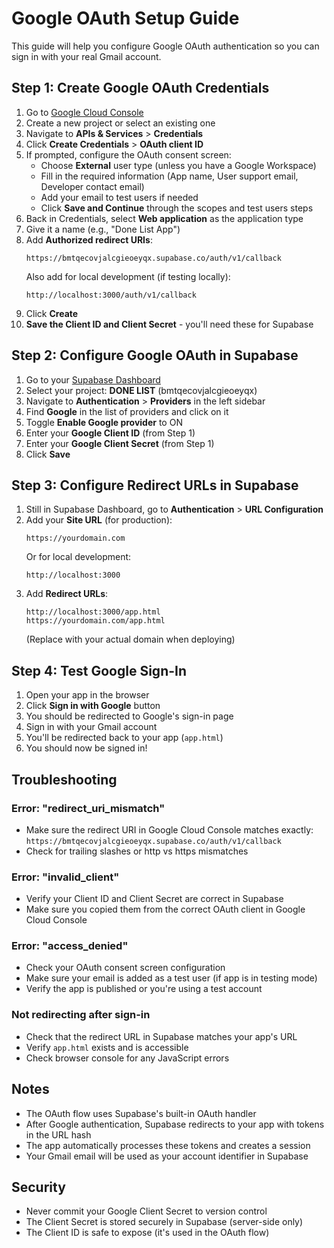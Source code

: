 # Google OAuth Setup Guide

This guide will help you configure Google OAuth authentication so you can sign in with your real Gmail account.

## Step 1: Create Google OAuth Credentials

1. Go to [Google Cloud Console](https://console.cloud.google.com/)
2. Create a new project or select an existing one
3. Navigate to **APIs & Services** > **Credentials**
4. Click **Create Credentials** > **OAuth client ID**
5. If prompted, configure the OAuth consent screen:
   - Choose **External** user type (unless you have a Google Workspace)
   - Fill in the required information (App name, User support email, Developer contact email)
   - Add your email to test users if needed
   - Click **Save and Continue** through the scopes and test users steps
6. Back in Credentials, select **Web application** as the application type
7. Give it a name (e.g., "Done List App")
8. Add **Authorized redirect URIs**:
   ```
   https://bmtqecovjalcgieoeyqx.supabase.co/auth/v1/callback
   ```
   Also add for local development (if testing locally):
   ```
   http://localhost:3000/auth/v1/callback
   ```
9. Click **Create**
10. **Save the Client ID and Client Secret** - you'll need these for Supabase

## Step 2: Configure Google OAuth in Supabase

1. Go to your [Supabase Dashboard](https://app.supabase.com/)
2. Select your project: **DONE LIST** (bmtqecovjalcgieoeyqx)
3. Navigate to **Authentication** > **Providers** in the left sidebar
4. Find **Google** in the list of providers and click on it
5. Toggle **Enable Google provider** to ON
6. Enter your **Google Client ID** (from Step 1)
7. Enter your **Google Client Secret** (from Step 1)
8. Click **Save**

## Step 3: Configure Redirect URLs in Supabase

1. Still in Supabase Dashboard, go to **Authentication** > **URL Configuration**
2. Add your **Site URL** (for production):
   ```
   https://yourdomain.com
   ```
   Or for local development:
   ```
   http://localhost:3000
   ```
3. Add **Redirect URLs**:
   ```
   http://localhost:3000/app.html
   https://yourdomain.com/app.html
   ```
   (Replace with your actual domain when deploying)

## Step 4: Test Google Sign-In

1. Open your app in the browser
2. Click **Sign in with Google** button
3. You should be redirected to Google's sign-in page
4. Sign in with your Gmail account
5. You'll be redirected back to your app (`app.html`)
6. You should now be signed in!

## Troubleshooting

### Error: "redirect_uri_mismatch"
- Make sure the redirect URI in Google Cloud Console matches exactly: `https://bmtqecovjalcgieoeyqx.supabase.co/auth/v1/callback`
- Check for trailing slashes or http vs https mismatches

### Error: "invalid_client"
- Verify your Client ID and Client Secret are correct in Supabase
- Make sure you copied them from the correct OAuth client in Google Cloud Console

### Error: "access_denied"
- Check your OAuth consent screen configuration
- Make sure your email is added as a test user (if app is in testing mode)
- Verify the app is published or you're using a test account

### Not redirecting after sign-in
- Check that the redirect URL in Supabase matches your app's URL
- Verify `app.html` exists and is accessible
- Check browser console for any JavaScript errors

## Notes

- The OAuth flow uses Supabase's built-in OAuth handler
- After Google authentication, Supabase redirects to your app with tokens in the URL hash
- The app automatically processes these tokens and creates a session
- Your Gmail email will be used as your account identifier in Supabase

## Security

- Never commit your Google Client Secret to version control
- The Client Secret is stored securely in Supabase (server-side only)
- The Client ID is safe to expose (it's used in the OAuth flow)

